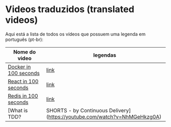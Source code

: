 # Videos traduzidos (translated videos)

Aqui está a lista de todos os vídeos que possuem uma legenda em português (pt-br):

Nome do video                                                    | legendas
-----------------------------------------------------------------|------------------------------------------------------
[Docker in 100 seconds](https://youtube.com/watch?v=Gjnup-PuquQ) | [link](pt-br/Gjnup-PuquQ.srt)
[React in 100 seconds](https://youtube.com/watch?v=Tn6-PIqc4UM)  | [link](pt-br/Tn6-PIqc4UM.srt)
[Redis in 100 seconds](https://youtube.com/watch?v=G1rOthIU-uo)  | [link](pt-br/G1rOthIU-uo.srt)
[What is TDD? | SHORTS - by Continuous Delivery](https://youtube.com/watch?v=NhMGeHkzg0A)  | [link](pt-br/NhMGeHkzg0A.srt)
